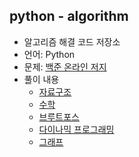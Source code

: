## python - algorithm
- 알고리즘 해결 코드 저장소
- 언어: Python
- 문제: [백준 온라인 저지](https://www.acmicpc.net/workbook/top)
- 풀이 내용
    - [자료구조](https://github.com/9JIMIN/algorithm/blob/master/%ED%92%80%EC%9D%B4%EC%A0%95%EB%A6%AC/%EC%9E%90%EB%A3%8C%EA%B5%AC%EC%A1%B0.md)
    - [수학](https://github.com/9JIMIN/algorithm/blob/master/%ED%92%80%EC%9D%B4%EC%A0%95%EB%A6%AC/%EC%88%98%ED%95%99.md)
    - [브루트포스](https://github.com/9JIMIN/algorithm/blob/master/%ED%92%80%EC%9D%B4%EC%A0%95%EB%A6%AC/%EB%B8%8C%EB%A3%A8%ED%8A%B8%ED%8F%AC%EC%8A%A4.md)
    - [다이나믹 프로그래밍](https://github.com/9JIMIN/algorithm/blob/master/%ED%92%80%EC%9D%B4%EC%A0%95%EB%A6%AC/%EB%8B%A4%EC%9D%B4%EB%82%98%EB%AF%B9%ED%94%84%EB%A1%9C%EA%B7%B8%EB%9E%98%EB%B0%8D.md)
    - [그래프](https://github.com/9JIMIN/algorithm/blob/master/%ED%92%80%EC%9D%B4%EC%A0%95%EB%A6%AC/%EA%B7%B8%EB%9E%98%ED%94%84.md)

